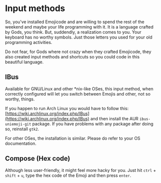 # Input methods

So, you've installed Emojicode and are willing to spend the rest of the weekend and maybe your life programming with it. It is a language crafted by Gods, you think. But, suddendly, a realization comes to you. Your keyboard has no worthy symbols. Just those letters you used for your old programming activities.

Do not fear, for Gods where not crazy when they crafted Emojicode, they also created input methods and shortcuts so you could code in this beautiful language.

## IBus

Available for GNU/Linux and other *nix-like OSes, this input method, when correctly configured will let you switch between Emojis and other, not so worthy, things.

If you happen to run Arch Linux you would have to follow this:  [https://wiki.archlinux.org/index.php/IBus](https://wiki.archlinux.org/index.php/IBus) and then install the AUR `ibus-uniemoji-git` package. If you have problems with any package after doing so, reinstall `gtk2`.

For other OSes, the installation is similar. Please do refer to your OS documentation.

## Compose (Hex code)

Although less user-friendly, it might feel more hacky for you. Just hit `ctrl` + `shift` + `u`, type the hex code of the Emoji and then press `enter`.

